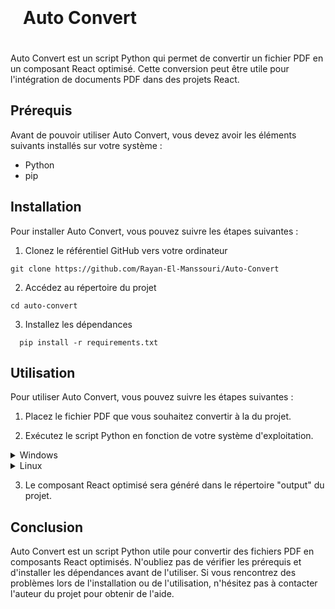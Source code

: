 <h1 align="center" style="padding: 20px; display: flex;">Auto Convert</h1>

Auto Convert est un script Python qui permet de convertir un fichier PDF en un composant React optimisé. Cette conversion peut être utile pour l'intégration de documents PDF dans des projets React.

## Prérequis

Avant de pouvoir utiliser Auto Convert, vous devez avoir les éléments suivants installés sur votre système :

- Python
- pip

## Installation

Pour installer Auto Convert, vous pouvez suivre les étapes suivantes :

1. Clonez le référentiel GitHub vers votre ordinateur

```white
git clone https://github.com/Rayan-El-Manssouri/Auto-Convert
```

2. Accédez au répertoire du projet

```white
cd auto-convert
```

3. Installez les dépendances

```white
  pip install -r requirements.txt
```

## Utilisation

Pour utiliser Auto Convert, vous pouvez suivre les étapes suivantes :

1. Placez le fichier PDF que vous souhaitez convertir à la du projet.

2. Exécutez le script Python en fonction de votre système d'exploitation.


<details>

<summary>Windows</summary>

```white
  python auto_convert.py
```

</details>


<details>

<summary>Linux</summary>

```white
  python3 auto_convert.py
```

</details>



3. Le composant React optimisé sera généré dans le répertoire "output" du projet.

## Conclusion

Auto Convert est un script Python utile pour convertir des fichiers PDF en composants React optimisés. N'oubliez pas de vérifier les prérequis et d'installer les dépendances avant de l'utiliser. Si vous rencontrez des problèmes lors de l'installation ou de l'utilisation, n'hésitez pas à contacter l'auteur du projet pour obtenir de l'aide.
